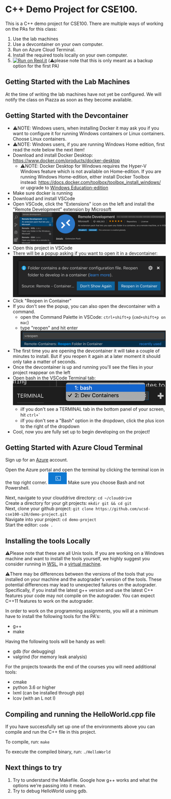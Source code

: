 # C++ Demo Project for CSE100.
This is a C++ demo project for CSE100. There are multiple ways of working on the PAs for this class:
1. Use the lab machines
2. Use a devcontainer on your own computer.
3. Run on Azure Cloud Terminal.
4. Install the required tools locally on your own computer.
5. [![Run on Repl.it](https://repl.it/badge/github/ucsd-cse100-s20/demo-project)](https://repl.it/github/ucsd-cse100-s20/demo-project) (⚠️please note that this is only meant as a backup option for the first PA)

## Getting Started with the Lab Machines
At the time of writing the lab machines have not yet be configured. We will notify the class on Piazza as soon as they become available.

## Getting Started with the Devcontainer
- ⚠️NOTE: Windows users, when installing Docker it may ask you if you want to configure it for running Windows containers or Linux containers. Choose Linux containers.
- ⚠️NOTE: Windows users, if you are running Windows Home edition, first read the note below the next item!
- Download and install Docker Desktop: https://www.docker.com/products/docker-desktop
  - ⚠️NOTE: Docker Desktop for Windows requires the Hyper-V Windows feature which is not available on Home-edition. If you are running Windows Home-edition, either install Docker Toolbox instead: https://docs.docker.com/toolbox/toolbox_install_windows/ or upgrade to [Windows Education-edition](https://ucsd.onthehub.com/WebStore/OfferingDetails.aspx?o=9b3bfdc0-71e9-e611-9425-b8ca3a5db7a1&pmv=00000000-0000-0000-0000-000000000000)
- Make sure docker is running
- Download and install VSCode
- Open VSCode, click the "Extensions" icon on the left and install the "Remote Development" extension by Microsoft
![Remote Development Extension](images/install-remote-development-extension.png "Remote Development Extension")
- Open this project in VSCode
- There will be a popup asking if you want to open it in a devcontainer:
![Devcontainer Popup](images/reopen-in-container-popup.png "Devcontainer Popup")
- Click "Reopen in Container"
- If you don't see the popup, you can also open the devcontainer with a command.
  - open the Command Palette in VSCode: `ctrl+shift+p` (`cmd+shift+p on mac`)
  - type "reopen" and hit enter
  ![Devcontainer Command](images/reopen-in-container-command.png "Devcontainer Command")
- The first time you are opening the devcontainer it will take a couple of minutes to install. But if you reopen it again at a later moment it should only take a matter of seconds.
- Once the devcontainer is up and running you'll see the files in your project reappear on the left
- Open bash in the VSCode Terminal tab:
![Bash](images/bash.png "Bash")
  - ℹ️If you don't see a TERMINAL tab in the bottom panel of your screen, hit ``ctrl+` ``
  - ℹ️If you don't see a "Bash" option in the dropdown, click the plus icon to the right of the dropdown
- Cool, now you are fully set up to begin developing on the project!

## Getting Started with Azure Cloud Terminal
Sign up for an [Azure](https://azure.microsoft.com/en-us/free/students/) account.

Open the Azure portal and open the terminal by clicking the terminal icon in the top right corner.
![Azure Cloud Terminal](images/AzureCloudTerminal.png "Azure Cloud Terminal")
Make sure you choose Bash and not Powershell.

Next, navigate to your clouddrive directory: `cd ~/clouddrive`  
Create a directory for your git projects: `mkdir git && cd git`  
Next, clone your github project: `git clone https://github.com/ucsd-cse100-s20/demo-project.git`  
Navigate into your project: `cd demo-project`  
Start the editor: `code .`

## Installing the tools Locally
⚠️Please note that these are all Unix tools. If you are working on a Windows machine and want to install the tools yourself, we highly suggest you consider running in [WSL](https://docs.microsoft.com/en-us/windows/wsl/wsl2-install), in a [virtual machine](https://www.virtualbox.org/).

⚠️There may be differences between the versions of the tools that you installed on your machine and the autograder's version of the tools. These potential differences may lead to unexpected failures on the autograder. Specifically, if you install the latest g++ version and use the latest C++ features your code may not compile on the autograder. You can expect C++11 features to work on the autograder.

In order to work on the programming assignments, you will at a minimum have to install the following tools for the PA's:
- g++
- make

Having the following tools will be handy as well:
- gdb (for debugging)
- valgrind (for memory leak analysis)

For the projects towards the end of the courses you will need additional tools:
- cmake
- python 3.6 or higher
- lxml (can be installed through pip)
- lcov (with an L not I)

## Compiling and running the HelloWorld.cpp file
If you have successfully set up one of the environments above you can compile and run the C++ file in this project.

To compile, run: `make`

To execute the compiled binary, run: `./HelloWorld`

## Next things to try
1. Try to understand the Makefile. Google how g++ works and what the options we're passing into it mean.
2. Try to debug HelloWorld using gdb.
